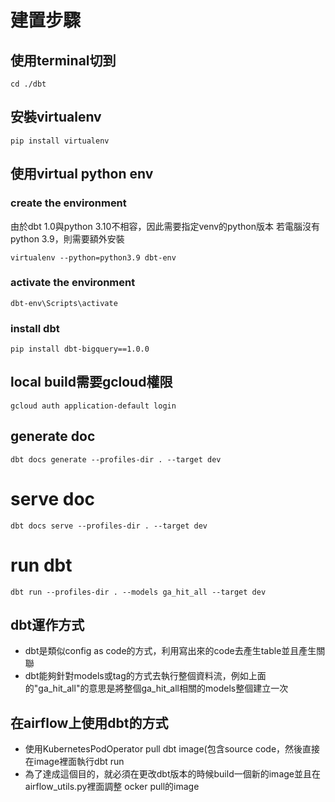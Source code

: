 # 建置步驟
## 使用terminal切到
```
cd ./dbt
```

## 安裝virtualenv
```
pip install virtualenv
```

## 使用virtual python env
### create the environment
由於dbt 1.0與python 3.10不相容，因此需要指定venv的python版本
若電腦沒有python 3.9，則需要額外安裝
```
virtualenv --python=python3.9 dbt-env
```
### activate the environment
```
dbt-env\Scripts\activate
```

### install dbt
```
pip install dbt-bigquery==1.0.0
```

## local build需要gcloud權限
```
gcloud auth application-default login
```

## generate doc
```
dbt docs generate --profiles-dir . --target dev
```

# serve doc
```
dbt docs serve --profiles-dir . --target dev
```

# run dbt
```
dbt run --profiles-dir . --models ga_hit_all --target dev
```

## dbt運作方式
- dbt是類似config as code的方式，利用寫出來的code去產生table並且產生關聯
- dbt能夠針對models或tag的方式去執行整個資料流，例如上面的"ga_hit_all"的意思是將整個ga_hit_all相關的models整個建立一次

## 在airflow上使用dbt的方式
- 使用KubernetesPodOperator pull dbt image(包含source code，然後直接在image裡面執行dbt run 
- 為了達成這個目的，就必須在更改dbt版本的時候build一個新的image並且在airflow_utils.py裡面調整 ocker pull的image